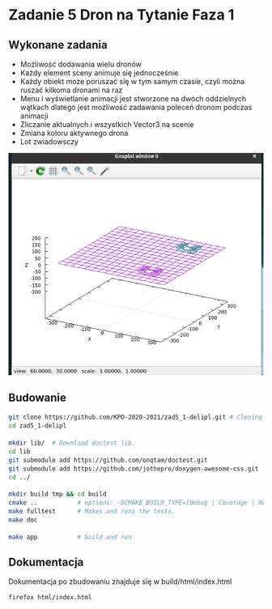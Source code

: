 
# Zadanie 5 Dron na Tytanie Faza 1
## Wykonane zadania
- Możliwość dodawania wielu dronów
- Każdy element sceny animuje się jednocześnie
- Każdy obiekt może poruszać się w tym samym czasie, czyli można ruszać kilkoma dronami na raz
- Menu i wyświetlanie animacji jest stworzone na dwóch oddzielnych wątkach dlatego jest możliwość zadawania poleceń dronom podczas animacji
- Zliczanie aktualnych i wszystkich Vector3 na scenie
- Zmiana koloru aktywnego drona
- Lot zwiadowsczy

![Przepis na naleśniczki w Dron.cpp](./img/3drones.gif)

## Budowanie

``` bash
git clone https://github.com/KPO-2020-2021/zad5_1-delipl.git # Cloning repository
cd zad5_1-delipl

mkdir lib/  # Download doctest lib
cd lib
git submodule add https://github.com/onqtam/doctest.git
git submodule add https://github.com/jothepro/doxygen-awesome-css.git
cd ../

mkdir build tmp && cd build
cmake ..           # options: -DCMAKE_BUILD_TYPE=[Debug | Coverage | Release], Debug is default
make fulltest      # Makes and runs the tests.
make doc

make app           # build and run
```

## Dokumentacja
Dokumentacja po zbudowaniu znajduje się w build/html/index.html

``` bash
firefox html/index.html
```